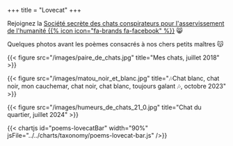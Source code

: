 +++
title = "Lovecat"
+++

Rejoignez la [Société secrète des chats conspirateurs pour l'asservissement de l'humanité {{% icon icon="fa-brands fa-facebook" %}}](https://www.facebook.com/groups/lovecat.fr) 😸

Quelques photos avant les poèmes consacrés à nos chers petits maîtres 😽

{{< figure src="/images/paire_de_chats.jpg" title="Mes chats, juillet 2018" >}}

{{< figure src="/images/matou_noir_et_blanc.jpg" title="🎶Chat blanc, chat noir, mon cauchemar, chat noir, chat blanc, toujours galant 🎶, octobre 2023" >}}

{{< figure src="/images/humeurs_de_chats_21_0.jpg" title="Chat du quartier, juillet 2024" >}}

{{< chartjs id="poems-lovecatBar" width="90%" jsFile="../../charts/taxonomy/poems-lovecat-bar.js" />}}